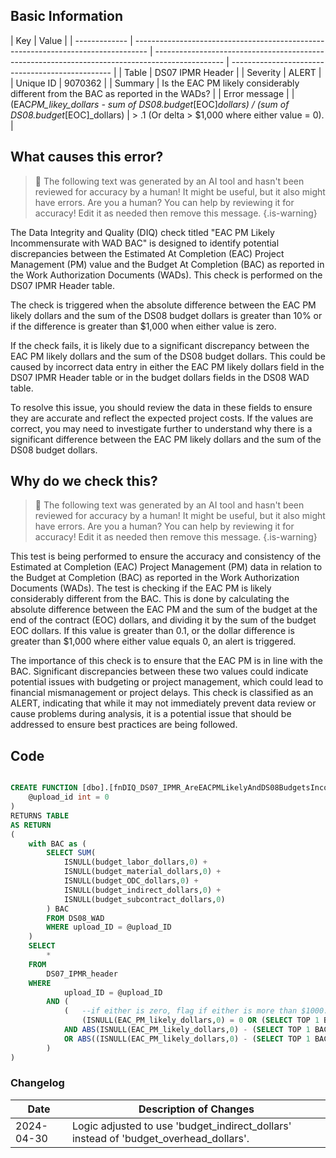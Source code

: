 ## Basic Information

| Key           | Value                                                                             |
| ------------- | --------------------------------------------------------------------------------- | ----------------------------------------------------------------------------------------------- | ------------------------------------------------ |
| Table         | DS07 IPMR Header                                                                  |
| Severity      | ALERT                                                                             |
| Unique ID     | 9070362                                                                           |
| Summary       | Is the EAC PM likely considerably different from the BAC as reported in the WADs? |
| Error message |                                                                                   | (EAC*PM_likey_dollars - sum of DS08.budget*[EOC]_dollars) / (sum of DS08.budget_[EOC]\_dollars) | > .1 (Or delta > $1,000 where either value = 0). |

## What causes this error?

> :robot: The following text was generated by an AI tool and hasn't been reviewed for accuracy by a human! It might be useful, but it also might have errors. Are you a human? You can help by reviewing it for accuracy! Edit it as needed then remove this message.
> {.is-warning}

The Data Integrity and Quality (DIQ) check titled "EAC PM Likely Incommensurate with WAD BAC" is designed to identify potential discrepancies between the Estimated At Completion (EAC) Project Management (PM) value and the Budget At Completion (BAC) as reported in the Work Authorization Documents (WADs). This check is performed on the DS07 IPMR Header table.

The check is triggered when the absolute difference between the EAC PM likely dollars and the sum of the DS08 budget dollars is greater than 10% or if the difference is greater than $1,000 when either value is zero.

If the check fails, it is likely due to a significant discrepancy between the EAC PM likely dollars and the sum of the DS08 budget dollars. This could be caused by incorrect data entry in either the EAC PM likely dollars field in the DS07 IPMR Header table or in the budget dollars fields in the DS08 WAD table.

To resolve this issue, you should review the data in these fields to ensure they are accurate and reflect the expected project costs. If the values are correct, you may need to investigate further to understand why there is a significant difference between the EAC PM likely dollars and the sum of the DS08 budget dollars.

## Why do we check this?

> :robot: The following text was generated by an AI tool and hasn't been reviewed for accuracy by a human! It might be useful, but it also might have errors. Are you a human? You can help by reviewing it for accuracy! Edit it as needed then remove this message.
> {.is-warning}

This test is being performed to ensure the accuracy and consistency of the Estimated at Completion (EAC) Project Management (PM) data in relation to the Budget at Completion (BAC) as reported in the Work Authorization Documents (WADs). The test is checking if the EAC PM is likely considerably different from the BAC. This is done by calculating the absolute difference between the EAC PM and the sum of the budget at the end of the contract (EOC) dollars, and dividing it by the sum of the budget EOC dollars. If this value is greater than 0.1, or the dollar difference is greater than $1,000 where either value equals 0, an alert is triggered.

The importance of this check is to ensure that the EAC PM is in line with the BAC. Significant discrepancies between these two values could indicate potential issues with budgeting or project management, which could lead to financial mismanagement or project delays. This check is classified as an ALERT, indicating that while it may not immediately prevent data review or cause problems during analysis, it is a potential issue that should be addressed to ensure best practices are being followed.

## Code

```sql

CREATE FUNCTION [dbo].[fnDIQ_DS07_IPMR_AreEACPMLikelyAndDS08BudgetsIncommensurate] (
	@upload_id int = 0
)
RETURNS TABLE
AS RETURN
(
	with BAC as (
		SELECT SUM(
			ISNULL(budget_labor_dollars,0) +
			ISNULL(budget_material_dollars,0) +
			ISNULL(budget_ODC_dollars,0) +
			ISNULL(budget_indirect_dollars,0) +
			ISNULL(budget_subcontract_dollars,0)
		) BAC
		FROM DS08_WAD
		WHERE upload_ID = @upload_ID
	)
	SELECT
		*
	FROM
		DS07_IPMR_header
	WHERE
			upload_ID = @upload_ID
		AND (
			(	--if either is zero, flag if either is more than $1000.
				(ISNULL(EAC_PM_likely_dollars,0) = 0 OR (SELECT TOP 1 BAC FROM BAC) = 0)
			AND ABS(ISNULL(EAC_PM_likely_dollars,0) - (SELECT TOP 1 BAC FROM BAC)) > 1000)
			OR ABS((ISNULL(EAC_PM_likely_dollars,0) - (SELECT TOP 1 BAC FROM BAC)) / NULLIF((SELECT TOP 1 BAC FROM BAC),0)) > .1
		)
)
```

### Changelog

| Date       | Description of Changes                                                                |
| ---------- | ------------------------------------------------------------------------------------- |
| 2024-04-30 | Logic adjusted to use 'budget_indirect_dollars' instead of 'budget_overhead_dollars'. |
